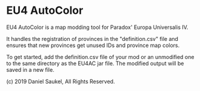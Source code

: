 # EU4 AutoColor
EU4 AutoColor is a map modding tool for Paradox' Europa Universalis IV.

It handles the registration of provinces in the "definition.csv" file
and ensures that new provinces get unused IDs and province map colors.

To get started, add the definition.csv file of your mod or an unmodified one
to the same directory as the EU4AC jar file.
The modified output will be saved in a new file.

(c) 2019 Daniel Saukel, All Rights Reserved.
